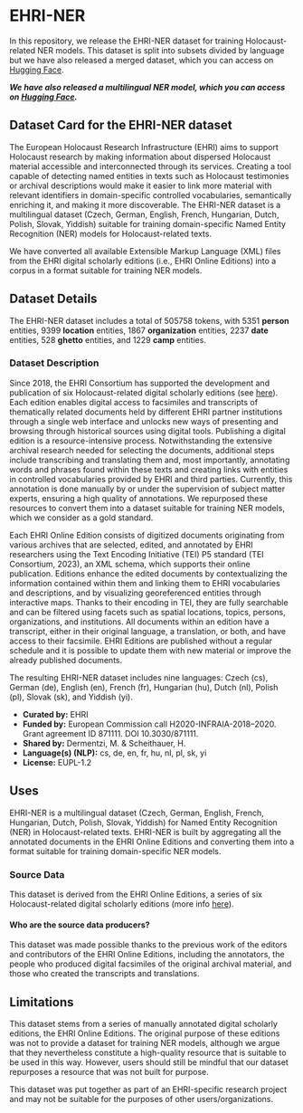 # EHRI-NER

In this repository, we release the EHRI-NER dataset for training Holocaust-related NER models. This dataset is split into subsets divided by language but we have also released a merged dataset, which you can access on [Hugging Face](https://huggingface.co/datasets/ehri-ner/ehri-ner-all).

***We have also released a multilingual NER model, which you can access on [Hugging Face](https://huggingface.co/ehri-ner/xlm-roberta-large-ehri-ner-all).***

## Dataset Card for the EHRI-NER dataset

<!-- Provide a quick summary of the dataset. -->
The European Holocaust Research Infrastructure (EHRI) aims to support Holocaust research by making information
about dispersed Holocaust material accessible and interconnected through its services. Creating a tool capable of
detecting named entities in texts such as Holocaust testimonies or archival descriptions would make it easier to
link more material with relevant identifiers in domain-specific controlled vocabularies, semantically enriching it, and
making it more discoverable. The EHRI-NER dataset is a multilingual dataset (Czech, German, English, French, Hungarian, Dutch, Polish, Slovak, Yiddish) 
suitable for training domain-specific Named Entity Recognition (NER) models for Holocaust-related texts.  

We have converted all available Extensible Markup Language (XML) files from the EHRI digital scholarly
editions (i.e., EHRI Online Editions) into a corpus in a format
suitable for training NER models. 

## Dataset Details

The EHRI-NER dataset includes a total of
505758 tokens, with 5351 **person** entities, 9399
**location** entities, 1867 **organization** entities, 2237
**date** entities, 528 **ghetto** entities, and 1229 **camp**
entities.


### Dataset Description

<!-- Provide a longer summary of what this dataset is. -->

Since 2018, the EHRI Consortium has supported
the development and publication of six
Holocaust-related digital scholarly editions (see [here](https://www.ehri-project.eu/ehri-online-editions)). 
Each edition enables digital access to facsimiles
and transcripts of thematically related documents
held by different EHRI partner institutions
through a single web interface and unlocks new
ways of presenting and browsing through historical
sources using digital tools. Publishing a digital
edition is a resource-intensive process. Notwithstanding
the extensive archival research needed
for selecting the documents, additional steps include
transcribing and translating them and, most
importantly, annotating words and phrases found
within these texts and creating links with entities in
controlled vocabularies provided by EHRI and third
parties. Currently, this annotation is done manually
by or under the supervision of subject matter experts,
ensuring a high quality of annotations. We
repurposed these resources to convert them into
a dataset suitable for training NER models, which
we consider as a gold standard.  

Each EHRI Online Edition consists of digitized
documents originating from various archives that
are selected, edited, and annotated by EHRI researchers
using the Text Encoding Initiative (TEI)
P5 standard (TEI Consortium, 2023), an XML
schema, which supports their online publication.
Editions enhance the edited documents by contextualizing
the information contained within them and
linking them to EHRI vocabularies and descriptions,
and by visualizing georeferenced entities through
interactive maps. Thanks to their encoding in TEI,
they are fully searchable and can be filtered using
facets such as spatial locations, topics, persons, organizations,
and institutions. All documents within
an edition have a transcript, either in their original
language, a translation, or both, and have access
to their facsimile. EHRI Editions are published without
a regular schedule and it is possible to update
them with new material or improve the already published
documents.  

The resulting EHRI-NER
dataset includes nine languages: Czech (cs),
German (de), English (en), French (fr), Hungarian
(hu), Dutch (nl), Polish (pl), Slovak (sk), and Yiddish
(yi).

- **Curated by:** EHRI
- **Funded by:** European Commission call H2020-INFRAIA-2018–2020. Grant agreement ID 871111. DOI 10.3030/871111.
- **Shared by:** Dermentzi, M. & Scheithauer, H.
- **Language(s) (NLP):** cs, de, en, fr, hu, nl, pl, sk, yi
- **License:** EUPL-1.2

<!-- ### Dataset Sources



- **Repository:** https://github.com/EHRI/EHRI-NER
- **Paper:** [More Information Needed]
 -->
## Uses

<!-- Address questions around how the dataset is intended to be used. -->
EHRI-NER is a multilingual dataset (Czech, German, English,
French, Hungarian, Dutch, Polish, Slovak, Yiddish) for Named Entity Recognition (NER) in Holocaust-related texts.
EHRI-NER is built by aggregating all the annotated documents in the EHRI Online Editions and converting them into a
format suitable for training domain-specific NER models.


### Source Data

<!-- This section describes the source data (e.g. news text and headlines, social media posts, translated sentences, ...). -->
This dataset is derived from the EHRI Online Editions, a series of six Holocaust-related digital scholarly editions (more info [here](https://www.ehri-project.eu/ehri-online-editions)). 


#### Who are the source data producers?

<!-- This section describes the people or systems who originally created the data. It should also include self-reported demographic or identity information for the source data creators if this information is available. -->

This dataset
was made possible thanks to the previous work
of the editors and contributors of the EHRI Online
Editions, including the annotators, the people who
produced digital facsimiles of the original archival
material, and those who created the transcripts
and translations.


## Limitations

<!-- This section is meant to convey both technical and sociotechnical limitations. -->
This dataset stems from a series of manually annotated
digital scholarly editions, the EHRI Online Editions. The original purpose
of these editions was not to provide a dataset
for training NER models, although we argue that they nevertheless
constitute a high-quality resource that is
suitable to be used in this way. However, users should still be mindful that 
our dataset repurposes a resource that was not built for purpose.  

This dataset was put together as part of an EHRI-specific research project and may not be suitable for 
the purposes of other users/organizations.

<!-- ### Recommendations

We encourage potential users to read the paper accompanying this model before deciding to use this dataset for their purposes:  

Dermentzi, M., & Scheithauer, H. (2024, May 21). Repurposing Holocaust-Related Digital Scholarly Editions to Develop Multilingual Domain-Specific Named Entity Recognition Tools. Proceedings of the LREC-COLING 2024 Workshop on Holocaust Testimonies as Language Resources. HTRes@LREC-COLING 2024, Turin, Italy.

## Citation

**BibTeX:**
@inproceedings{dermentzi_repurposing_2024,
	address = {Turin, Italy},
	title = {Repurposing {Holocaust}-{Related} {Digital} {Scholarly} {Editions} to {Develop} {Multilingual} {Domain}-{Specific} {Named} {Entity} {Recognition} {Tools}},
	booktitle = {Proceedings of the {LREC}-{COLING} 2024 {Workshop} on {Holocaust} {Testimonies} as {Language} {Resources}},
	author = {Dermentzi, Maria and Scheithauer, Hugo},
	month = may,
	year = {2024},
    pubstate={forthcoming},
}


**APA:**
Dermentzi, M., & Scheithauer, H. (2024, May 21). Repurposing Holocaust-Related Digital Scholarly Editions to Develop Multilingual Domain-Specific Named Entity Recognition Tools. Proceedings of the LREC-COLING 2024 Workshop on Holocaust Testimonies as Language Resources. HTRes@LREC-COLING 2024, Turin, Italy.

 -->
